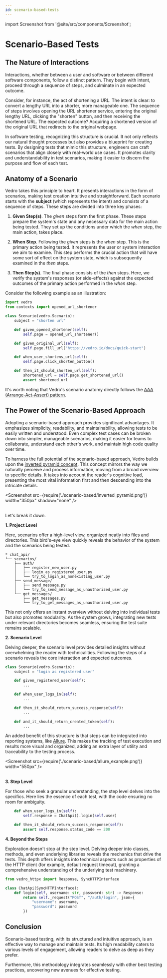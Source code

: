 ```yaml
---
id: scenario-based-tests
---
```


import Screenshot from '@site/src/components/Screenshot';

# Scenario-Based Tests

## The Nature of Interactions

Interactions, whether between a user and software or between different software components, follow a distinct pattern. They begin with intent, proceed through a sequence of steps, and culminate in an expected outcome.

Consider, for instance, the act of shortening a URL. The intent is clear: to convert a lengthy URL into a shorter, more manageable one. The sequence of steps involves opening the URL shortener service, entering the original lengthy URL, clicking the "shorten" button, and then receiving the shortened URL. The expected outcome? Acquiring a shortened version of the original URL that redirects to the original webpage.

In software testing, recognizing this structure is crucial. It not only reflects our natural thought processes but also provides a blueprint for creating tests. By designing tests that mimic this structure, engineers can craft scenarios that align closely with real-world use cases. It promotes clarity and understandability in test scenarios, making it easier to discern the purpose and flow of each test.

## Anatomy of a Scenario

Vedro takes this principle to heart. It presents interactions in the form of scenarios, making test creation intuitive and straightforward. Each scenario starts with the **subject** (which represents the intent) and consists of a sequence of steps. These steps are divided into three key phases:

1. **Given Step(s)**. The _given_ steps form the first phase. These steps prepare the system's state and any necessary data for the main action being tested. They set up the conditions under which the _when_ step, the main action, takes place.

2. **When Step**. Following the _given_ steps is the _when_ step. This is the primary action being tested. It represents the user or system interaction we aim to examine. This step performs the crucial action that will have some sort of effect on the system state, which is subsequently examined in the _then_ steps.

3. **Then Step(s)**. The final phase consists of the _then_ steps. Here, we verify the system's responses (or side-effects) against the expected outcomes of the primary action performed in the _when_ step.

Consider the following example as an illustration:

```python
import vedro
from contexts import opened_url_shortener

class Scenario(vedro.Scenario):
    subject = "shorten url"

    def given_opened_shortener(self):
        self.page = opened_url_shortener()

    def given_original_url(self):
        self.page.fill_url("https://vedro.io/docs/quick-start")

    def when_user_shortens_url(self):
        self.page.click_shorten_button()

    def then_it_should_shorten_url(self):
        shortened_url = self.page.get_shortened_url()
        assert shortened_url
```

It's worth noting that Vedro's scenario anatomy directly follows the [AAA (Arrange-Act-Assert) pattern](https://robertmarshall.dev/blog/arrange-act-and-assert-pattern-the-three-as-of-unit-testing/).

## The Power of the Scenario-Based Approach

Adopting a scenario-based approach provides significant advantages. It emphasizes simplicity, readability, and maintainability, allowing tests to be easily written and understood. Even complex test cases can be broken down into simpler, manageable scenarios, making it easier for teams to collaborate, understand each other's work, and maintain high code quality over time.

To harness the full potential of the scenario-based approach, Vedro builds upon the [inverted pyramid concept](http://webwisewording.com/inverted-pyramid/). This concept mirrors the way we naturally perceive and process information, moving from a broad overview to specific details. It takes into account the reader's cognitive load, presenting the most vital information first and then descending into the intricate details.

<Screenshot src={require('./scenario-based/inverted_pyramid.png')} width="350px" shadow="none" /><br/>
<br/>

Let's break it down.

**1. Project Level**

Here, scenarios offer a high-level view, organized neatly into files and directories. This bird's-eye view quickly reveals the behavior of the system and the scenarios being tested.

```
* chat_api/
└── scenarios/
    ├── auth/
    │   ├── register_new_user.py
    │   ├── login_as_registered_user.py
    │   └── try_to_login_as_nonexisting_user.py
    ├── send_message/
    │   ├── send_message.py
    │   └── try_to_send_message_as_unauthorized_user.py
    └── get_messages/
        ├── get_messages.py
        └── try_to_get_messages_as_unauthorized_user.py
```

This not only offers an instant overview without delving into individual tests but also promotes modularity. As the system grows, integrating new tests under relevant directories becomes seamless, ensuring the test suite remains scalable.

**2. Scenario Level**

Delving deeper, the scenario level provides detailed insights without overwhelming the reader with technicalities. Following the steps of a scenario reveals the core interaction and expected outcomes.

```python
class Scenario(vedro.Scenario):
    subject = "login as registered user"

    def given_registered_user(self):
        ...

    def when_user_logs_in(self):
        ...

    def then_it_should_return_success_response(self):
        ...

    def and_it_should_return_created_token(self):
        ...
```

An added benefit of this structure is that steps can be integrated into reporting systems, like [Allure](https://vedro.io/docs/integrations/allure-reporter). This makes the tracking of test execution and results more visual and organized, adding an extra layer of utility and traceability to the testing process.

<Screenshot src={require('./scenario-based/allure_example.png')} width="550px" /><br/>
<br/>

**3. Step Level**

For those who seek a granular understanding, the step level delves into the specifics. Here lies the essence of each test, with the code ensuring no room for ambiguity.

```python
    def when_user_logs_in(self):
        self.response = ChatApi().login(self.user)

    def then_it_should_return_success_response(self):
        assert self.response.status_code == 200
```

**4. Beyond the Steps**

Exploration doesn't stop at the step level. Delving deeper into classes, methods, and even underlying libraries reveals the mechanics that drive the tests. This depth offers insights into technical aspects such as properties of the HTTP client (for example, default request timeout), granting a comprehensive understanding of the underlying test machinery.

```python
from vedro_httpx import Response, SyncHTTPInterface

class ChatApi(SyncHTTPInterface):
    def login(self, username: str, password: str) -> Response:
        return self._request("POST", "/auth/login", json={
            "username": username,
            "password": password
        })
```

## Conclusion

Scenario-based testing, with its structured and intuitive approach, is an effective way to manage and maintain tests. Its high readability caters to various levels of engagement, allowing readers to delve as deep as they prefer.

Furthermore, this methodology integrates seamlessly with other best testing practices, uncovering new avenues for effective testing.
